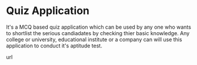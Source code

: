 # Quiz Application

It's a MCQ based quiz application which can be used by any one who wants to shortlist the serious candiadates by checking thier basic knowledge. Any college or university, educational institute or a company can will use this application to conduct it's aptitude test. 

url
